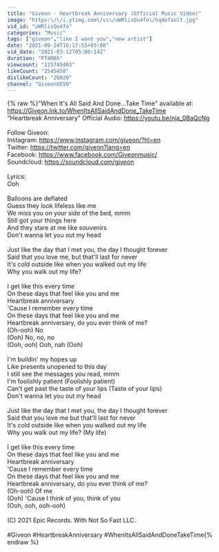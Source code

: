 ```yaml
---
title: "Giveon - Heartbreak Anniversary (Official Music Video)"
image: "https:\/\/i.ytimg.com\/vi\/uWRlisQu4fo\/hqdefault.jpg"
vid_id: "uWRlisQu4fo"
categories: "Music"
tags: ["giveon","like I want you","new artist"]
date: "2021-09-24T16:17:55+03:00"
vid_date: "2021-03-12T05:00:14Z"
duration: "PT4M8S"
viewcount: "115745403"
likeCount: "2545458"
dislikeCount: "26020"
channel: "GiveonVEVO"
---
```

{% raw %}&quot;When It's All Said And Done...Take Time&quot; available at: <a rel="nofollow" target="blank" href="https://Giveon.lnk.to/WhenItsAllSaidAndDone_TakeTime">https://Giveon.lnk.to/WhenItsAllSaidAndDone_TakeTime</a><br />&quot;Heartbreak Anniversary&quot; Official Audio: <a rel="nofollow" target="blank" href="https://youtu.be/nja_0BaQcNg">https://youtu.be/nja_0BaQcNg</a><br /><br />Follow Giveon:<br />Instagram:  <a rel="nofollow" target="blank" href="https://www.instagram.com/giveon/?hl=en">https://www.instagram.com/giveon/?hl=en</a><br />Twitter:  <a rel="nofollow" target="blank" href="https://twitter.com/giveon?lang=en">https://twitter.com/giveon?lang=en</a><br />Facebook:  <a rel="nofollow" target="blank" href="https://www.facebook.com/Giveonmusic/">https://www.facebook.com/Giveonmusic/</a><br />Soundcloud:  <a rel="nofollow" target="blank" href="https://soundcloud.com/giveon">https://soundcloud.com/giveon</a><br /><br />Lyrics:<br />Ooh<br /><br />Balloons are deflated<br />Guess they look lifeless like me<br />We miss you on your side of the bed, mmm<br />Still got your things here<br />And they stare at me like souvenirs<br />Don't wanna let you out my head<br /><br />Just like the day that I met you, the day I thought forever<br />Said that you love me, but that'll last for never<br />It's cold outside like when you walked out my life<br />Why you walk out my life?<br /><br />I get like this every time<br />On these days that feel like you and me<br />Heartbreak anniversary<br />'Cause I remember every time<br />On these days that feel like you and me<br />Heartbreak anniversary, do you ever think of me?<br />(Oh-ooh) No<br />(Ooh) No, no, no<br />(Ooh, ooh) Ooh, nah (Ooh)<br /><br />I'm buildin' my hopes up<br />Like presents unopened to this day<br />I still see the messages you read, mmm<br />I'm foolishly patient (Foolishly patient)<br />Can't get past the taste of your lips (Taste of your lips)<br />Don't wanna let you out my head<br /><br />Just like the day that I met you, the day I thought forever<br />Said that you love me but that'll last for never<br />It's cold outside like when you walked out my life<br />Why you walk out my life? (My life)<br /><br />I get like this every time<br />On these days that feel like you and me<br />Heartbreak anniversary<br />'Cause I remember every time<br />On these days that feel like you and me<br />Heartbreak anniversary, do you ever think of me?<br />(Oh-ooh) Of me<br />(Ooh) 'Cause I think of you, think of you<br />(Ooh, ooh, ooh-ooh)<br /><br />(C) 2021 Epic Records. With Not So Fast LLC.<br /><br />#Giveon #HeartbreakAnniversary #WhenItsAllSaidAndDoneTakeTime{% endraw %}
